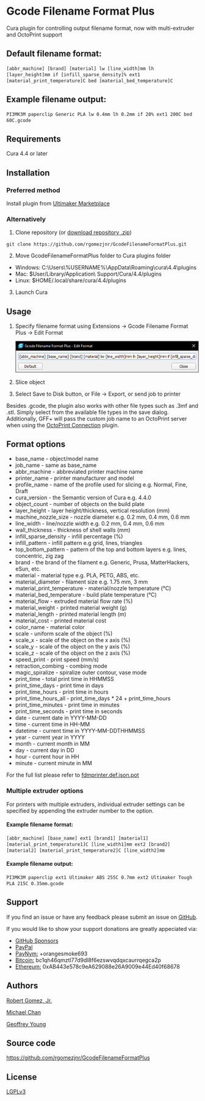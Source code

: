 # Gcode Filename Format Plus
Cura plugin for controlling output filename format, now with multi-extruder and OctoPrint support

## Default filename format:

    [abbr_machine] [brand] [material] lw [line_width]mm lh [layer_height]mm if [infill_sparse_density]% ext1 [material_print_temperature]C bed [material_bed_temperature]C

## Example filename output:

    PI3MK3M paperclip Generic PLA lw 0.4mm lh 0.2mm if 20% ext1 200C bed 60C.gcode

## Requirements
Cura 4.4 or later

## Installation
### Preferred method
Install plugin from [Ultimaker Marketplace](https://marketplace.ultimaker.com/app/cura/plugins/rgomezjnr/GcodeFilenameFormatPlus)

### Alternatively
1. Clone repository (or [download repository .zip](https://github.com/rgomezjnr/GcodeFilenameFormatPlus/archive/master.zip))
```
git clone https://github.com/rgomezjnr/GcodeFilenameFormatPlus.git
```
2. Move GcodeFilenameFormatPlus folder to Cura plugins folder
- Windows: C:\Users\\%USERNAME%\AppData\Roaming\cura\4.4\plugins
- Mac: $User/Library/Application\ Support/Cura/4.4/plugins
- Linux: $HOME/.local/share/cura/4.4/plugins
3. Launch Cura

## Usage
1. Specify filename format using Extensions -> Gcode Filename Format Plus -> Edit Format

    ![Edit Format Dialog](images/edit-format-dialog.png)

2. Slice object
3. Select Save to Disk button, or File -> Export, or send job to printer

Besides .gcode, the plugin also works with other file types such as .3mf and .stl. Simply select from the available file types in the save dialog. Additionally, GFF+ will pass the custom job name to an OctoPrint server when using the [OctoPrint Connection](https://marketplace.ultimaker.com/app/cura/plugins/fieldofview/OctoPrintPlugin) plugin.

## Format options
- base_name - object/model name
- job_name - same as base_name
- abbr_machine - abbreviated printer machine name
- printer_name - printer manufacturer and model
- profile_name - name of the profile used for slicing e.g. Normal, Fine, Draft
- cura_version - the Semantic version of Cura e.g. 4.4.0
- object_count - number of objects on the build plate
- layer_height - layer height/thickness, vertical resolution (mm)
- machine_nozzle_size - nozzle diameter e.g. 0.2 mm, 0.4 mm, 0.6 mm
- line_width - line/nozzle width e.g. 0.2 mm, 0.4 mm, 0.6 mm
- wall_thickness - thickness of shell walls (mm)
- infill_sparse_density - infill percentage (%)
- infill_pattern - infill pattern e.g grid, lines, triangles
- top_bottom_pattern - pattern of the top and bottom layers e.g. lines, concentric, zig zag
- brand - the brand of the filament e.g. Generic, Prusa, MatterHackers, eSun, etc.
- material - material type e.g. PLA, PETG, ABS, etc.
- material_diameter - filament size e.g. 1.75 mm, 3 mm
- material_print_temperature - material/nozzle temperature (°C)
- material_bed_temperature - build plate temperature (°C)
- material_flow - extruded material flow rate (%)
- material_weight - printed material weight (g)
- material_length - printed material length (m)
- material_cost - printed material cost
- color_name - material color
- scale - uniform scale of the object (%)
- scale_x - scale of the object on the x axis (%)
- scale_y - scale of the object on the y axis (%)
- scale_z - scale of the object on the z axis (%)
- speed_print - print speed (mm/s)
- retraction_combing - combing mode
- magic_spiralize - spiralize outer contour, vase mode
- print_time - total print time in HHMMSS
- print_time_days - print time in days
- print_time_hours - print time in hours
- print_time_hours_all - print_time_days * 24 + print_time_hours
- print_time_minutes - print time in minutes
- print_time_seconds - print time in seconds
- date - current date in YYYY-MM-DD
- time - current time in HH-MM
- datetime - current time in YYYY-MM-DDTHHMMSS
- year - current year in YYYY
- month - current month in MM
- day - current day in DD
- hour - current hour in HH
- minute - current minute in MM

For the full list please refer to [fdmprinter.def.json.pot](https://github.com/Ultimaker/Cura/blob/master/resources/i18n/fdmprinter.def.json.pot)

### Multiple extruder options
For printers with multiple extruders, individual extruder settings can be specified by appending the extruder number to the option.

#### Example filename format:

    [abbr_machine] [base_name] ext1 [brand1] [material1] [material_print_temperature1]C [line_width1]mm ext2 [brand2] [material2] [material_print_temperature2]C [line_width2]mm

#### Example filename output:

    PI3MK3M paperclip ext1 Ultimaker ABS 255C 0.7mm ext2 Ultimaker Tough PLA 215C 0.35mm.gcode

## Support
If you find an issue or have any feedback please submit an issue on [GitHub](https://github.com/rgomezjnr/GcodeFilenameFormatPlus/issues).

If you would like to show your support donations are greatly appeciated via:
- [GitHub Sponsors](https://github.com/sponsors/rgomezjnr)
- [PayPal](https://paypal.me/rgomezjnr)
- [PayNym:](https://paynym.is/+orangesmoke693) +orangesmoke693
- [Bitcoin:](bitcoin:bc1qh46qmztl77d9dl8f6ezswvqdqxcaurrqegca2p) bc1qh46qmztl77d9dl8f6ezswvqdqxcaurrqegca2p
- [Ethereum:](ethereum:0xAB443e578c9eA629088e26A9009e44Ed40f68678) 0xAB443e578c9eA629088e26A9009e44Ed40f68678

## Authors
[Robert Gomez, Jr.](https://github.com/rgomezjnr)

[Michael Chan](https://github.com/mchan016)

[Geoffrey Young](https://github.com/geoffrey-young)

## Source code
https://github.com/rgomezjnr/GcodeFilenameFormatPlus

## License
[LGPLv3](https://github.com/rgomezjnr/GcodeFilenameFormat/blob/master/LICENSE)
